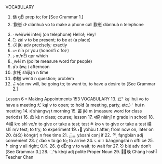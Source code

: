 VOCABULARY

1.  倹 gĚi prep to; for [See Grammar 1.]
2.  ༌䚕崽 dי diànhuà vo to make a phone call 䚕崽 diànhuà n telephone
3.  ۥ wéi/wèi interj (on telephone) Hello!; Hey!
4.  ߱ zài v to be present; to be at (a place)
5.  ଔ jiù adv precisely; exactly
6.  ෨ nín pr you (honorifi c for ̷)
7.  ڊ nי/nĚi qpr which
8.  ̤ wèi m (polite measure word for people)
9.  ʁ֘ xiàwן t afternoon
10. 㝖杔 shíjiąn n time
11. 李槸 wèntí n question; problem
12. ⣬ yào mv will, be going to; to want to, to have a desire to [See Grammar 2.]

Lesson 6 • Making Appointments 153 VOCABULARY 13. だ⁺ kąi huì vo to have a
meeting だ kąi v to open; to hold (a meeting, party, etc.) ⁺ huì n meeting 14.
ʀ֘ shàngwן t morning 15. 叢 jié m (measure word for class periods) 16. 嵞 kè n
class; course; lesson 17. ౺倇 niánjí n grade in school 18. ≙崵 kיo shì vo/n to
give or take a test; test ≙ kיo v to give or take a test 崵 shì n/v test; to
try; to experiment 19. ˫׼ yכhòu t after; from now on, later on 20. ἇ(ѽ) kòng(r)
n free time 21. ⣬ᆯ yàoshi conj if 22. ᅞ͵ fąngbiàn adj convenient 23. ӷ dào v to
go to; to arrive 24. ⏾ҝા bàngņngshì n offi ce 25. ⠗ xíng v all right; O.K. 26. ᾀ
dĚng v to wait; to wait for 27. ⎋ bié adv don’t [See Grammar 3.] 28. ઼ᖃ kèqi adj
polite Proper Noun 29. ౑≘㬇 Cháng lיoshĨ Teacher Chan

